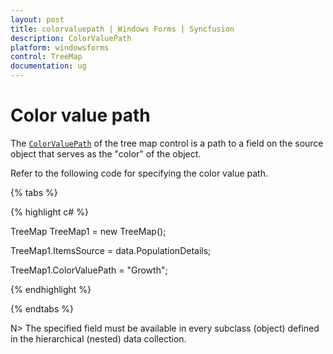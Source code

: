 ```yaml
---
layout: post
title: colorvaluepath | Windows Forms | Syncfusion
description: ColorValuePath
platform: windowsforms
control: TreeMap 
documentation: ug
---
```


# Color value path

The [`ColorValuePath`](https://help.syncfusion.com/cr/cref_files/windowsforms/treemap/Syncfusion.TreeMap.Windows~Syncfusion.Windows.Forms.TreeMap.TreeMap~ColorValuePath.html) of the tree map control is a path to a field on the source object that serves as the "color" of the object. 

Refer to the following code for specifying the color value path.

{% tabs %}

{% highlight c# %}

TreeMap TreeMap1 = new TreeMap();

TreeMap1.ItemsSource = data.PopulationDetails;

TreeMap1.ColorValuePath = "Growth";

{% endhighlight %}

{% endtabs %}

N> The specified field must be available in every subclass (object) defined in the hierarchical (nested) data collection.